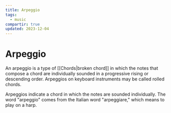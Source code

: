 ```yaml
---
title: Arpeggio
tags:
  - music
compartir: true
updated: 2023-12-04
---
```


# Arpeggio

An arpeggio is a type of [[Chords|broken chord]] in which the notes that compose a chord are individually sounded in a progressive rising or descending order. Arpeggios on keyboard instruments may be called rolled chords.

Arpeggios indicate a chord in which the notes are sounded individually. The word "arpeggio" comes from the Italian word "arpeggiare," which means to play on a harp.
